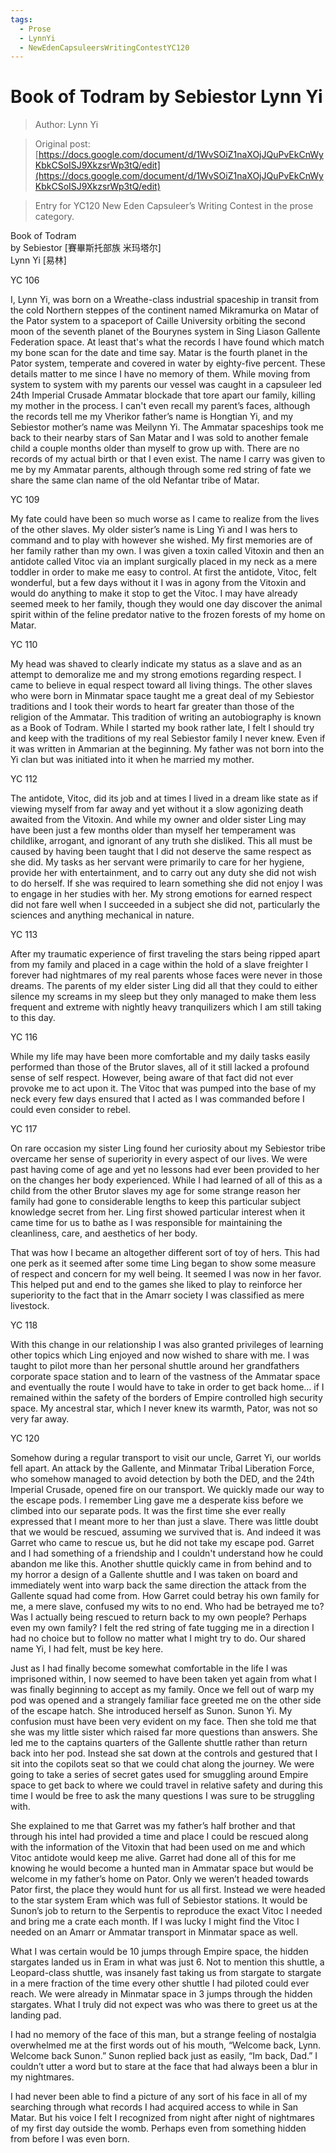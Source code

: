 ```yaml
---
tags:
  - Prose
  - LynnYi
  - NewEdenCapsuleersWritingContestYC120
---
```


# Book of Todram by Sebiestor Lynn Yi

> Author: Lynn Yi

> Original post: [https://docs.google.com/document/d/1WvSOiZ1naXOjJQuPvEkCnWyKbkCSoISJ9XkzsrWp3tQ/edit](https://docs.google.com/document/d/1WvSOiZ1naXOjJQuPvEkCnWyKbkCSoISJ9XkzsrWp3tQ/edit)

> Entry for YC120 New Eden Capsuleer’s Writing Contest in the prose category.


Book of Todram<br>
by Sebiestor \[賽畢斯托部族 米玛塔尔\]<br>
Lynn Yi \[易林\]

YC 106

I, Lynn Yi, was born on a Wreathe-class industrial spaceship in transit from the cold Northern steppes of the continent named Mikramurka on Matar of the Pator system to a spaceport of Caille University orbiting the second moon of the seventh planet of the Bourynes system in Sing Liason Gallente Federation space. At least that's what the records I have found which match my bone scan for the date and time say. Matar is the fourth planet in the Pator system, temperate and covered in water by eighty-five percent. These details matter to me since I have no memory of them. While moving from system to system with my parents our vessel was caught in a capsuleer led 24th Imperial Crusade Ammatar blockade that tore apart our family, killing my mother in the process. I can't even recall my parent’s faces, although the records tell me my Vherikor father’s name is Hongtian Yi, and my Sebiestor mother’s name was Meilynn Yi. The Ammatar spaceships took me back to their nearby stars of San Matar and I was sold to another female child a couple months older than myself to grow up with. There are no records of my actual birth or that I even exist. The name I carry was given to me by my Ammatar parents, although through some red string of fate we share the same clan name of the old Nefantar tribe of Matar.

YC 109

My fate could have been so much worse as I came to realize from the lives of the other slaves. My older sister’s name is Ling Yi and I was hers to command and to play with however she wished. My first memories are of her family rather than my own. I was given a toxin called Vitoxin and then an antidote called Vitoc via an implant surgically placed in my neck as a mere toddler in order to make me easy to control. At first the antidote, Vitoc, felt wonderful, but a few days without it I was in agony from the Vitoxin and would do anything to make it stop to get the Vitoc. I may have already seemed meek to her family, though they would one day discover the animal spirit within of the feline predator native to the frozen forests of my home on Matar.

YC 110

My head was shaved to clearly indicate my status as a slave and as an attempt to demoralize me and my strong emotions regarding respect. I came to believe in equal respect toward all living things. The other slaves who were born in Minmatar space taught me a great deal of my Sebiestor traditions and I took their words to heart far greater than those of the religion of the Ammatar. This tradition of writing an autobiography is known as a Book of Todram. While I started my book rather late, I felt I should try and keep with the traditions of my real Sebiestor family I never knew. Even if it was written in Ammarian at the beginning. My father was not born into the Yi clan but was initiated into it when he married my mother.

YC 112

The antidote, Vitoc, did its job and at times I lived in a dream like state as if viewing myself from far away and yet without it a slow agonizing death awaited from the Vitoxin. And while my owner and older sister Ling may have been just a few months older than myself her temperament was childlike, arrogant, and ignorant of any truth she disliked. This all must be caused by having been taught that I did not deserve the same respect as she did. My tasks as her servant were primarily to care for her hygiene, provide her with entertainment, and to carry out any duty she did not wish to do herself. If she was required to learn something she did not enjoy I was to engage in her studies with her. My strong emotions for earned respect did not fare well when I succeeded in a subject she did not, particularly the sciences and anything mechanical in nature.

YC 113

After my traumatic experience of first traveling the stars being ripped apart from my family and placed in a cage within the hold of a slave freighter I forever had nightmares of my real parents whose faces were never in those dreams. The parents of my elder sister Ling did all that they could to either silence my screams in my sleep but they only managed to make them less frequent and extreme with nightly heavy tranquilizers which I am still taking to this day.

YC 116

While my life may have been more comfortable and my daily tasks easily performed than those of the Brutor slaves, all of it still lacked a profound sense of self respect. However, being aware of that fact did not ever provoke me to act upon it. The Vitoc that was pumped into the base of my neck every few days ensured that I acted as I was commanded before I could even consider to rebel.

YC 117

On rare occasion my sister Ling found her curiosity about my Sebiestor tribe overcame her sense of superiority in every aspect of our lives. We were past having come of age and yet no lessons had ever been provided to her on the changes her body experienced. While I had learned of all of this as a child from the other Brutor slaves my age for some strange reason her family had gone to considerable lengths to keep this particular subject knowledge secret from her. Ling first showed particular interest when it came time for us to bathe as I was responsible for maintaining the cleanliness, care, and aesthetics of her body.

That was how I became an altogether different sort of toy of hers. This had one perk as it seemed after some time Ling began to show some measure of respect and concern for my well being. It seemed I was now in her favor. This helped put and end to the games she liked to play to reinforce her superiority to the fact that in the Amarr society I was classified as mere livestock.

YC 118

With this change in our relationship I was also granted privileges of learning other topics which Ling enjoyed and now wished to share with me. I was taught to pilot more than her personal shuttle around her grandfathers corporate space station and to learn of the vastness of the Ammatar space and eventually the route I would have to take in order to get back home… if I remained within the safety of the borders of Empire controlled high security space. My ancestral star, which I never knew its warmth, Pator, was not so very far away.

YC 120

Somehow during a regular transport to visit our uncle, Garret Yi, our worlds fell apart. An attack by the Gallente, and Minmatar Tribal Liberation Force, who somehow managed to avoid detection by both the DED, and the 24th Imperial Crusade, opened fire on our transport. We quickly made our way to the escape pods. I remember Ling gave me a desperate kiss before we climbed into our separate pods. It was the first time she ever really expressed that I meant more to her than just a slave. There was little doubt that we would be rescued, assuming we survived that is. And indeed it was Garret who came to rescue us, but he did not take my  escape pod. Garret and I had something of a friendship and I couldn't understand how he could abandon me like this. Another shuttle quickly came in from behind and to my horror a design of a Gallente shuttle and I was taken on board and immediately went into warp back the same direction the attack from the Gallente squad had come from. How Garret could betray his own family for me, a mere slave, confused my wits to no end. Who had be betrayed me to? Was I actually being rescued to return back to my own people? Perhaps even my own family? I felt the red string of fate tugging me in a direction I had no choice but to follow no matter what I might try to do. Our shared name Yi, I had felt, must be key here.

Just as I had finally become somewhat comfortable in the life I was imprisoned within, I now seemed to have been taken yet again from what I was finally beginning to accept as my family. Once we fell out of warp my pod was opened and a strangely familiar face greeted me on the other side of the escape hatch. She introduced herself as Sunon. Sunon Yi. My confusion must have been very evident on my face. Then she told me that she was my little sister which raised far more questions than answers. She led me to the captains quarters of the Gallente shuttle rather than return back into her pod. Instead she sat down at the controls and gestured that I sit into the copilots seat so that we could chat along the journey. We were going to take a series of secret gates used for smuggling around Empire space to get back to where we could travel in relative safety and during this time I would be free to ask the many questions I was sure to be struggling with.

She explained to me that Garret was my father’s half brother and that through his intel had provided a time and place I could be rescued along with the information of the Vitoxin that had been used on me and which Vitoc antidote would keep me alive. Garret had done all of this for me knowing he would become a hunted man in Ammatar space but would be welcome in my father’s home on Pator. Only we weren’t headed towards Pator first, the place they would hunt for us all first. Instead we were headed to the star system Eram which was full of Sebiestor stations. It would be Sunon’s job to return to the Serpentis to reproduce the exact Vitoc I needed and bring me a crate each month. If I was lucky I might find the Vitoc I needed on an Amarr or Ammatar transport in Minmatar space as well.

What I was certain would be 10 jumps through Empire space, the hidden stargates landed us in Eram in what was just 6. Not to mention this shuttle, a Leopard-class shuttle, was insanely fast taking us from stargate to stargate in a mere fraction of the time every other shuttle I had piloted could ever reach. We were already in Minmatar space in 3 jumps through the hidden stargates. What I truly did not expect was who was there to greet us at the landing pad.

I had no memory of the face of this man, but a strange feeling of nostalgia overwhelmed me at the first words out of his mouth, “Welcome back, Lynn. Welcome back Sunon.” Sunon replied back just as easily, “Im back, Dad.” I couldn’t utter a word but to stare at the face that had always been a blur in my nightmares.

I had never been able to find a picture of any sort of his face in all of my searching through what records I had acquired access to while in San Matar. But his voice I felt I recognized from night after night of nightmares of my first day outside the womb. Perhaps even from something hidden from before I was even born.
